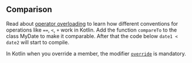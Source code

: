## Comparison

Read about [operator overloading](operator_overloading)
to learn how different conventions for operations like `==`, `<`, `+` work in Kotlin.
Add the function `compareTo` to the class MyDate to make it comparable.
After that the code below `date1 < date2` will start to compile.

In Kotlin when you override a member, the modifier
[`override`](override) is mandatory.
